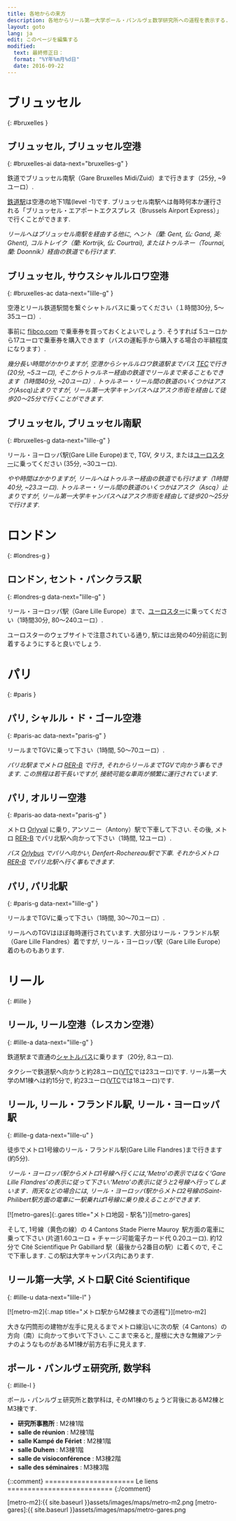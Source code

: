 ```yaml
---
title: 各地からの来方
description: 各地からリール第一大学ポール・パンルヴェ数学研究所への道程を表示する.
layout: goto
lang: ja
edit: このページを編集する
modified:
  text: 最終修正日：
  format: "%Y年%m月%d日"
  date: 2016-09-22
---
```


# <i class="cityicon-bruxelles"></i> ブリュッセル
{: #bruxelles }

## ブリュッセル, <i class="icon-flight"></i> ブリュッセル空港
{: #bruxelles-ai data-next="bruxelles-g" }

鉄道でブリュッセル南駅（Gare Bruxelles Midi/Zuid）まで行きます（25分, ~9ユーロ）.

[鉄道駅][brussels airport train station]は空港の地下1階(level -1)です. ブリュッセル南駅へは毎時何本か運行される「ブリュッセル・エアポートエクスプレス（Brussels Airport Express）」で行くことができます.

_リールへはブリュッセル南駅を経由する他に, ヘント（蘭: Gent, 仏: Gand, 英: Ghent), コルトレイク（蘭: Kortrijk, 仏: Courtrai), またはトゥルネー（Tournai, 蘭: Doonnik）経由の鉄道でも行けます._


## ブリュッセル, <i class="icon-flight"></i> サウスシャルルロワ空港
{: #bruxelles-ac data-next="lille-g" }

空港とリール鉄道駅間を繋ぐシャトルバスに乗ってください（１時間30分, 5～35ユーロ）.

事前に [flibco.com] で乗車券を買っておくとよいでしょう. そうすれば 5ユーロから17ユーロで乗車券を購入できます（バスの運転手から購入する場合の半額程度になります）.

_幾分長い時間がかかりますが, 空港からシャルルロワ鉄道駅までバス [TEC]で行き (20分, ~5ユーロ),
 そこからトゥルネー経由の鉄道でリールまで来ることもできます（1時間40分, ~20ユーロ）.
 トゥルネー・リール間の鉄道のいくつかはアスク(Ascq)止まりですが, リール第一大学キャンパスへはアスク市街を経由して徒歩20～25分で行くことができます._

## ブリュッセル, <i class="icon-train"></i> ブリュッセル南駅
{: #bruxelles-g data-next="lille-g" }

リール・ヨーロッパ駅(Gare Lille Europe)まで, TGV, タリス, または[ユーロスター][Eurostar]に乗ってください (35分, ~30ユーロ).

_やや時間はかかりますが, リールへはトゥルネー経由の鉄道でも行けます（1時間40分, ~23ユーロ). トゥルネー・リール間の鉄道のいくつかはアスク（Ascq）止まりですが, リール第一大学キャンパスへはアスク市街を経由して徒歩20～25分で行けます._

# <i class="cityicon-london"></i> ロンドン
{: #londres-g }

## ロンドン, <i class="icon-train"></i> セント・パンクラス駅
{: #londres-g data-next="lille-g" }

リール・ヨーロッパ駅（Gare Lille Europe）まで、[ユーロスター][Eurostar]に乗ってください（1時間30分, 80～240ユーロ）.

ユーロスターのウェブサイトで注意されている通り, 駅には出発の40分前迄に到着するようにすると良いでしょう.

# <i class="cityicon-paris"></i> パリ
{: #paris }

## パリ, <i class="icon-flight"></i> シャルル・ド・ゴール空港
{: #paris-ac data-next="paris-g" }

リールまでTGVに乗って下さい（1時間, 50～70ユーロ）.

_パリ北駅までメトロ [RER-B] で行き, それからリールまでTGVで向かう事もできます. この旅程は若干長いですが, 接続可能な車両が頻繁に運行されています._

## パリ, <i class="icon-flight"></i> オルリー空港
{: #paris-ao data-next="paris-g" }

メトロ [Orlyval] に乗り, アンソニー（Antony）駅で下車して下さい. その後, メトロ [RER-B] でパリ北駅へ向かって下さい（1時間, 12ユーロ）.

_バス [Orlybus] でパリへ向かい, Denfert-Rochereau駅で下車. それからメトロ [RER-B] でパリ北駅へ行く事もできます._

## パリ, <i class="icon-train"></i> パリ北駅
{: #paris-g data-next="lille-g" }

リールまでTGVに乗って下さい（1時間, 30～70ユーロ）.

リールへのTGVはほぼ毎時運行されています. 大部分はリール・フランドル駅（Gare Lille Flandres）着ですが, リール・ヨーロッパ駅（Gare Lille Europe）着のものもあります.

# <i class="cityicon-lille"></i> リール
{: #lille }

## リール, <i class="icon-flight"></i> リール空港（レスカン空港）
{: #lille-a data-next="lille-g" }

鉄道駅まで直通の[シャトルバス][lille airport shuttle]に乗ります（20分, 8ユーロ).

タクシーで鉄道駅へ向かうと約28ユーロ([VTC][ecota.co]では23ユーロ)です.
リール第一大学のM1棟へは約15分で, 約23ユーロ([VTC][ecota.co]では18ユーロ)です.

## リール, <i class="icon-train"></i> リール・フランドル駅, リール・ヨーロッパ駅
{: #lille-g data-next="lille-u" }

徒歩でメトロ1号線のリール・フランドル駅(Gare Lille Flandres )まで行きます (約5分).

_リール・ヨーロッパ駅からメトロ1号線へ行くには,‘Metro’の表示ではなく‘Gare Lille Flandres’の表示に従って下さい.‘Metro’の表示に従うと2号線へ行ってしまいます．雨天などの場合には, リール・ヨーロッパ駅からメトロ2号線のSaint-Philibert駅方面の電車に一駅乗れば1号線に乗り換えることができます._

[![metro-gares]{:.gares title="メトロ地図 - 駅名"}][metro-gares]

そして, 1号線（黄色の線）の 4 Cantons Stade Pierre Mauroy  駅方面の電車に乗って下さい (片道1.60ユーロ + チャージ可能電子カード代 0.20ユーロ).
約12分で Cité Scientifique Pr Gabillard 駅（最後から2番目の駅）に着くので, そこで下車します. この駅は大学キャンパス内にあります.

## リール第一大学, <i class="icon-lille-metro"></i> メトロ駅 Cité Scientifique
{: #lille-u data-next="lille-l" }

[![metro-m2]{:.map title="メトロ駅からM2棟までの道程"}][metro-m2]

大きな円筒形の建物が左手に見えるまでメトロ線沿いに次の駅（4 Cantons）の方向（南）に向かって歩いて下さい. ここまで来ると, 屋根に大きな無線アンテナのようなものがあるM1棟が前方右手に見えます.

## ポール・パンルヴェ研究所, 数学科
{: #lille-l }

ポール・パンルヴェ研究所と数学科は, そのM1棟のちょうど背後にあるM2棟とM3棟です.

- **研究所事務所** : M2棟1階
- **salle de réunion** : M2棟1階
- **salle Kampé de Fériet** : M2棟1階
- **salle Duhem** : M3棟1階
- **salle de visioconférence** : M3棟2階
- **salle des séminaires** : M3棟3階


{::comment}
====================== Le liens ==========================
{:/comment}

[brussels airport train station]:http://www.brusselsairport.be/en/passngr/to_from_brussels_airport/train/

[flibco.com]:https://www.flibco.com/en
[TEC]:https://www.infotec.be/fr-be/medeplacer/horaires/ligne.aspx?ligne=CA

[Eurostar]:http://www.eurostar.com/uk-en

[Orlyval]:https://www.orlyval.com/en
[RER-B]:https://www.transilien.com/lignes/rer-trains/rer-B
[Orlybus]:http://www.ratp.fr/en/ratp/r_61848/orlybus/

[lille airport shuttle]:http://www.lille.aeroport.fr/getting-to-the-airport/shuttle/
[ecota.co]:https://app.ecota.co/en/courses/

[metro-m2]:{{ site.baseurl }}assets/images/maps/metro-m2.png
[metro-gares]:{{ site.baseurl }}assets/images/maps/metro-gares.png
